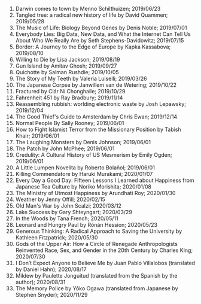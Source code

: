 
1. Darwin comes to town by Menno Schilthuizen; 2019/06/23
2. Tangled tree: a radical new history of life by David Quammen; 2019/05/28
3. The Music of Life: Biology Beyond Genes by Denis Noble; 2019/07/01 
4. Everybody Lies: Big Data, New Data, and What the Internet Can Tell Us About Who We Really Are by Seth Stephens-Davidowitz; 2019/07/15
5. Border: A Journey to the Edge of Europe by Kapka Kassabova; 2019/08/10
6. Willing to Die by Lisa Jackson; 2019/08/19
7. Gun Island by Amitav Ghosh; 2019/09/27
8. Quichotte by Salman Rushdie; 2019/10/05
9. The Story of My Teeth by Valeria Luiselli; 2019/03/26
10. The Japanese Corpse by Janwillem van de Wetering; 2019/10/22 
11. Fractured by Clár Ní Chonghaile; 2019/10/29
12. Fahrenheit 451 by Ray Bradbury; 2019/11/14 
13. Reassembling rubbish: worlding electronic waste by Josh Lepawsky; 2019/12/04
14. The Good Thief's Guide to Amsterdam by Chris Ewan; 2019/12/14
15. Normal People By Sally Rooney; 2019/06/01 
16. How to Fight Islamist Terror from the Missionary Position by Tabish Khair; 2019/06/01 
17. The Laughing Monsters by Denis Johnson; 2019/06/01 
18. The Patch by John McPhee; 2019/06/01 
19. Credulity: A Cultural History of US Mesmerism by Emily Ogden; 2019/06/01 
20. A Little Lumpen Novelita by Roberto Bolañol; 2019/06/01
21. Killing Commendatore by Haruki Murakami; 2020/01/07
22. Every Day a Good Day: Fifteen Lessons I Learned about Happiness from Japanese Tea Culture by Noriko Morishita; 2020/01/08
23. The Ministry of Utmost Happiness by Arundhati Roy; 2020/01/30
24. Weather by Jenny Offill; 2020/02/15
25. Old Man's War by John Scalzi; 2020/03/12
26. Lake Success by Gary Shteyngart; 2020/03/29
27. In the Woods by Tana French; 2020/05/11
28. Leonard and Hungry Paul by Rónán Hession; 2020/05/23
29. Generous Thinking: A Radical Approach to Saving the University by Kathleen Fitzpatrick; 2020/05/30
30. Gods of the Upper Air: How a Circle of Renegade Anthropologists Reinvented Race, Sex, and Gender in the 20th Century by Charles King; 2020/07/30
31. I Don’t Expect Anyone to Believe Me by Juan Pablo Villalobos (translated by Daniel Hahn); 2020/08/17
33. Mildew by Paulette Jonguitud (translated from the Spanish by the author); 2020/08/31
34. The Memory Police by Yōko Ogawa (translated from Japanese by Stephen Snyder); 2020/11/29

